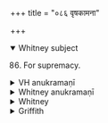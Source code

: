 +++
title = "०८६ वृषकामना"

+++
<details open><summary>Whitney subject</summary>

86. For supremacy.
</details>


<details><summary>VH anukramaṇī</summary>

वृषकामना।  
१-३ अथर्वा। एकवृषः। अनुष्टुप्।
</details>

<details><summary>Whitney anukramaṇī</summary>

[Atharvan (vṛṣakāmaḥ).—ekavṛṣadevatyam. ānuṣṭubham.]
</details>



<details><summary>Whitney</summary>

### Comment
Found also in Pāipp. xix. Employed by Kāuś. (59. 12), in a kāmya rite, by one who is vṛṣakāma (śrāiṣṭhyakāma, comm.); and the schol. (note to 140. 6) adds it to v. 3. 11 and vii. 86, 91 as used in the indramahotsava.


### Translations
Translated: Ludwig, p. 241; Griffith, i. 292.
</details>

<details><summary>Griffith</summary>

A glorification of a newly consecrated King
</details>

